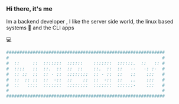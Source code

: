### Hi there, it's me

Im a backend developer , I like the server side world, the linux based systems :penguin: and the CLI apps

:computer:

```bash
############################################################
#                                                          #
#  ::     ::  :::::::  ::::::    :::::::  ::::::.  ::   :: #
#  ::::   ::  ::.  ::  ::  ::    ::.  ::  ::   ··   ·: :·  #
#  :: ::  ::  :: · ::  ::::::::  :: · ::  ::   ::    :::   #
#  ::  :: ::  ::  ·::  ::    ::  ::  ·::  ::   ..    :::   #
#  ::   ::::  :::::::  ::::::::  :::::::  ::::::·    :::   #
#                                                          #
############################################################
```

<!-- ![Codewars badge](https://www.codewars.com/users/n0b0dy-su/badges/large) --~>

<!--
**n0b0dy-su/n0b0dy-su** is a ✨ _special_ ✨ repository because its `README.md` (this file) appears on your GitHub profile.

Here are some ideas to get you started:

- 🔭 I’m currently working on ...
- 🌱 I’m currently learning ...
- 👯 I’m looking to collaborate on ...
- 🤔 I’m looking for help with ...
- 💬 Ask me about ...
- 📫 How to reach me: ...
- 😄 Pronouns: ...
- ⚡ Fun fact: ...
-->
